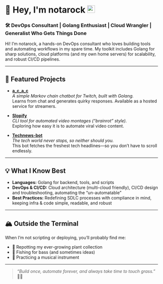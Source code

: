 # 👋 Hey, I'm notarock <img src="https://github.com/notarock/notarock/assets/25652765/1dd87c3d-e602-4149-83df-97a918268cb6" height="25" width="25" />

### 🛠️ DevOps Consultant | Golang Enthusiast | Cloud Wrangler | Generalist Who Gets Things Done

Hi! I’m notarock, a hands-on DevOps consultant who loves building tools and automating workflows in my spare time. My toolkit includes Golang for sharp solutions, cloud platforms (and my own home servers) for scalability, and robust CI/CD pipelines.

---

## 📌 Featured Projects

- **[a_c_a_c](https://github.com/notarock/a_c_a_c)**  
  _A simple Markov chain chatbot for Twitch, built with Golang._  
  Learns from chat and generates quirky responses. Available as a hosted service for streamers.

- **[Slopify](https://rochdamour.com/projects/slopify/)**  
  _CLI tool for automated video montages (“brainrot” style)._  
  Exploring how easy it is to automate viral video content.

- **[Technews-bot](https://github.com/notarock/technews-bot)**  
  _The tech world never stops, so neither should you._  
  This bot fetches the freshest tech headlines—so you don’t have to scroll endlessly.

---

## 💡 What I Know Best

- **Languages:** Golang for backend, tools, and scripts
- **DevOps & CI/CD:** Cloud architecture (multi-cloud friendly), CI/CD design and troubleshooting, automating the “un-automatable”
- **Best Practices:** Redefining SDLC processes with compliance in mind, keeping infra & code simple, readable, and robust

---

## 🏔️ Outside the Terminal

When I’m not scripting or deploying, you’ll probably find me:

- 🌵 Repotting my ever-growing plant collection
- 🎣 Fishing for bass (and sometimes ideas)
- 🎹 Practicing a musical instrument

---

> _“Build once, automate forever, and always take time to touch grass.”_ 🌱🎣

